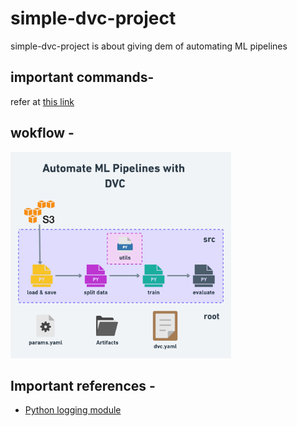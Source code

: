 # simple-dvc-project
simple-dvc-project is about giving dem of automating ML pipelines

## important commands-
refer at [this link](others/imp_commands.md)

## wokflow -
<img src="others/img/simple-workflow-01@2x.png" alt="workflow" width="70%">

## Important references -

* [Python logging module](https://docs.python.org/3/library/logging.html)